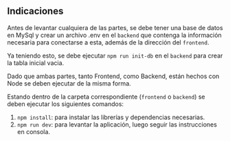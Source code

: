 ## Indicaciones

Antes de levantar cualquiera de las partes, se debe tener una base de datos en MySql y crear un archivo .env en el `backend` que contenga la información necesaria para conectarse a esta, además de la dirección del `frontend`.

Ya teniendo esto, se debe ejecutar `npm run init-db` en el `backend` para crear la tabla inicial vacia.

Dado que ambas partes, tanto Frontend, como Backend, están hechos con Node se deben ejecutar de la misma forma. 

Estando dentro de la carpeta correspondiente (`frontend` o `backend`) se deben ejecutar los siguientes comandos:
1. `npm install`: para instalar las librerías y dependencias necesarias.
2. `npm run dev`: para levantar la aplicación, luego seguir las instrucciones en consola.
